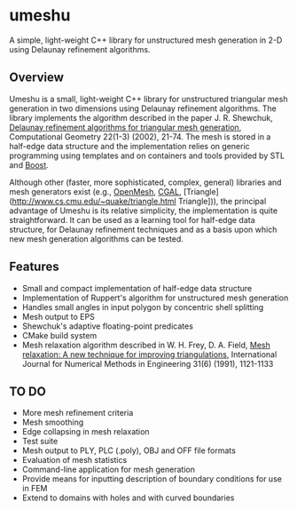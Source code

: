 umeshu
======

A simple, light-weight C++ library for unstructured mesh generation in 2-D using Delaunay refinement
algorithms.

Overview
--------

Umeshu is a small, light-weight C++ library for unstructured triangular mesh generation in two
dimensions using Delaunay refinement algorithms. The library implements the algorithm described in
the paper J. R. Shewchuk, <a href="http://dx.doi.org/10.1016/S0925-7721(01)00047-5">Delaunay
refinement algorithms for triangular mesh generation</a>, Computational Geometry 22(1-3) (2002),
21-74. The mesh is stored in a half-edge data structure and the implementation relies on
generic programming using templates and on containers and tools provided by STL and
[Boost](http://www.boost.org/).

Although other (faster, more sophisticated, complex, general) libraries and mesh generators exist
(e.g., [OpenMesh](http://www.openmesh.org/), [CGAL](http://www.cgal.org/),
 [Triangle](http://www.cs.cmu.edu/~quake/triangle.html Triangle])), the principal advantage of
Umeshu is its relative simplicity, the implementation is quite straightforward. It can be used as a
learning tool for half-edge data structure, for Delaunay refinement techniques and as a basis upon
which new mesh generation algorithms can be tested.

Features
--------

  * Small and compact implementation of half-edge data structure
  * Implementation of Ruppert's algorithm for unstructured mesh generation
  * Handles small angles in input polygon by concentric shell splitting
  * Mesh output to EPS
  * Shewchuk's adaptive floating-point predicates
  * CMake build system
  * Mesh relaxation algorithm described in W. H. Frey, D. A. Field, [Mesh relaxation: A new
  technique for improving triangulations](http://dx.doi.org/10.1002/nme.1620310607), International
  Journal for Numerical Methods in Engineering 31(6) (1991), 1121-1133

TO DO
-----

  * More mesh refinement criteria
  * Mesh smoothing
  * Edge collapsing in mesh relaxation
  * Test suite
  * Mesh output to PLY, PLC (.poly), OBJ and OFF file formats
  * Evaluation of mesh statistics
  * Command-line application for mesh generation
  * Provide means for inputting description of boundary conditions for use in FEM
  * Extend to domains with holes and with curved boundaries

